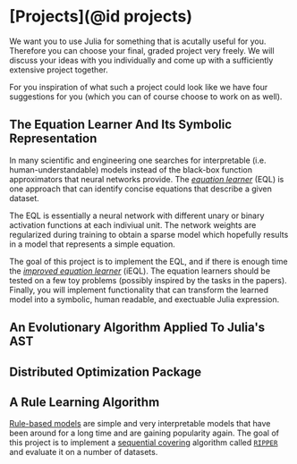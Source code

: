 # [Projects](@id projects)

We want you to use Julia for something that is acutally useful for you.
Therefore you can choose your final, graded project very freely.
We will discuss your ideas with you individually and come up with a sufficiently
extensive project together.

For you inspiration of what such a project could look like we have four
suggestions for you (which you can of course choose to work on as well).

## The Equation Learner And Its Symbolic Representation

In many scientific and engineering one searches for interpretable (i.e.
human-understandable) models instead of the black-box function approximators
that neural networks provide.
The [*equation learner*](http://proceedings.mlr.press/v80/sahoo18a.html) (EQL)
is one approach that can identify concise equations that describe a given
dataset.

The EQL is essentially a neural network with different unary or binary
activation functions at each indiviual unit. The network weights are
regularized during training to obtain a sparse model which hopefully results in
a model that represents a simple equation.

The goal of this project is to implement the EQL, and if there is enough time
the [*improved equation learner*](https://arxiv.org/abs/2105.06331) (iEQL).
The equation learners should be tested on a few toy problems (possibly inspired
by the tasks in the papers).  Finally, you will implement functionality that
can transform the learned model into a symbolic, human readable, and exectuable
Julia expression.

## An Evolutionary Algorithm Applied To Julia's AST

## Distributed Optimization Package

## A Rule Learning Algorithm

[Rule-based models](https://christophm.github.io/interpretable-ml-book/rules.html)
are simple and very interpretable models that have been around for a long time
and are gaining popularity again.
The goal of this project is to implement a
[sequential covering](https://christophm.github.io/interpretable-ml-book/rules.html#sequential-covering)
algorithm called [`RIPPER`](http://www.cs.utsa.edu/~bylander/cs6243/cohen95ripper.pdf)
and evaluate it on a number of datasets.

